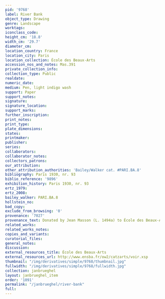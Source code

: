 ```yaml
---
pid: '9768'
label: River Bank
object_type: Drawing
genre: Landscape
worktags:
iconclass_code:
height_cm: '18.8'
width_cm: '29.7'
diameter_cm:
location_country: France
location_city: Paris
location_collection: École des Beaux-Arts
accession_nos_and_notes: Mas.391
private_collection_info:
collection_type: Public
realdate:
numeric_date:
medium: Pen, light indigo wash
support: Paper
support_notes:
signature:
signature_location:
support_marks:
further_inscription:
print_notes:
print_type:
plate_dimensions:
states:
printmaker:
publisher:
series:
collaborators:
collaborator_notes:
collectors_patrons:
our_attribution:
other_attribution_authorities: 'Bailey/Walker cat. #PARI.BA.8'
bibliography: Paris 1930, nr. 93
biblio_reference: '9896'
exhibition_history: Paris 1930, nr. 93
ertz_1979:
ertz_2008:
bailey_walker: PARI.BA.8
hollstein_no:
bad_copy:
exclude_from_browsing: '0'
provenance: '7027'
provenance_text: Donated by Jean Masson (L. 1494a) to École des Beaux-Arts, 1925
related_works:
related_works_notes:
copies_and_variants:
curatorial_files:
general_notes:
discussion:
external_resources_title: École des Beaux-Arts
external_resources_url: http://www.ensba.fr/ow2/catzarts/voir.xsp
thumbnail: "/img/derivatives/simple/9768/thumbnail.jpg"
fullwidth: "/img/derivatives/simple/9768/fullwidth.jpg"
collection: janbrueghel
layout: janbrueghel_item
order: '1091'
permalink: "/janbrueghel/river-bank"
full:
---
```

